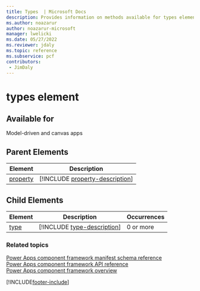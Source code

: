 ```yaml
---
title: Types  | Microsoft Docs
description: Provides information on methods available for types element.
ms.author: noazarur
author: noazarur-microsoft
manager: lwelicki
ms.date: 05/27/2022
ms.reviewer: jdaly
ms.topic: reference
ms.subservice: pcf
contributors:
 - JimDaly
---
```


# types element

## Available for 

Model-driven and canvas apps 

## Parent Elements

|Element|Description|
|--|--|
|[property](property.md)|[!INCLUDE [property-description](includes/property-description.md)]|

## Child Elements

|Element|Description|Occurrences|
|--|--|--|
|[type](type.md)|[!INCLUDE [type-description](includes/type-description.md)]|0 or more|


### Related topics

[Power Apps component framework manifest schema reference](index.md)<br/>
[Power Apps component framework API reference](../reference/index.md)<br/>
[Power Apps component framework overview](../overview.md)

[!INCLUDE[footer-include](../../../includes/footer-banner.md)]